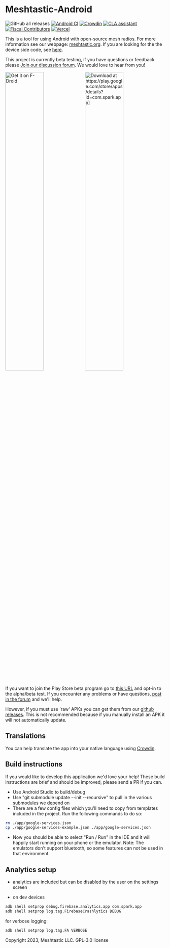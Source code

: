 # Meshtastic-Android

![GitHub all releases](https://img.shields.io/github/downloads/meshtastic/meshtastic-android/total)
[![Android CI](https://github.com/meshtastic/Meshtastic-Android/actions/workflows/android.yml/badge.svg)](https://github.com/meshtastic/Meshtastic-Android/actions/workflows/android.yml)
[![Crowdin](https://badges.crowdin.net/e/f440f1a5e094a5858dd86deb1adfe83d/localized.svg)](https://crowdin.meshtastic.org/android)
[![CLA assistant](https://cla-assistant.io/readme/badge/meshtastic/Meshtastic-Android)](https://cla-assistant.io/meshtastic/Meshtastic-Android)
[![Fiscal Contributors](https://opencollective.com/meshtastic/tiers/badge.svg?label=Fiscal%20Contributors&color=deeppink)](https://opencollective.com/meshtastic/)
[![Vercel](https://img.shields.io/static/v1?label=Powered%20by&message=Vercel&style=flat&logo=vercel&color=000000)](https://vercel.com?utm_source=meshtastic&utm_campaign=oss)

This is a tool for using Android with open-source mesh radios. For more information see our webpage: [meshtastic.org](https://www.meshtastic.org). If you are looking for the the device side code, see [here](https://github.com/meshtastic/Meshtastic-device).

This project is currently beta testing, if you have questions or feedback
please [Join our discussion forum](https://meshtastic.discourse.group/). We would love to hear from
you!

[<img src="https://gitlab.com/IzzyOnDroid/repo/-/raw/master/assets/IzzyOnDroid.png"
alt="Get it on F-Droid"
width="49%">](https://apt.izzysoft.de/fdroid/repo)
[<img src="https://play.google.com/intl/en_us/badges/static/images/badges/en_badge_web_generic.png"
alt="Download at https://play.google.com/store/apps/details?id=com.spark.app]"
width="49%">](https://play.google.com/store/apps/details?id=com.spark.app&referrer=utm_source%3Dgithub-android-readme)

If you want to join the Play Store beta program go to [this URL](https://play.google.com/apps/testing/com.spark.app) and opt-in to the alpha/beta test.
If you encounter any problems or have questions, [post in the forum](https://meshtastic.discourse.group/) and we'll help.

However, if you must use 'raw' APKs you can get them from our [github releases](https://github.com/meshtastic/Meshtastic-Android/releases). This is not recommended because if you manually install an APK it will not automatically update.

## Translations

You can help translate the app into your native language using [Crowdin](https://crowdin.meshtastic.org/android).

## Build instructions

If you would like to develop this application we'd love your help! These build instructions are brief and should be improved, please send a PR if you can.

- Use Android Studio to build/debug
- Use "git submodule update --init --recursive" to pull in the various submodules we depend on
- There are a few config files which you'll need to copy from templates included in the project. Run
  the following commands to do so:

```bash
rm ./app/google-services.json
cp ./app/google-services-example.json ./app/google-services.json
```

- Now you should be able to select "Run / Run" in the IDE and it will happily start running on your
  phone or the emulator. Note: The emulators don't support bluetooth, so some features can not be
  used in that environment.

## Analytics setup

- analytics are included but can be disabled by the user on the settings screen

- on dev devices

```bash
adb shell setprop debug.firebase.analytics.app com.spark.app
adb shell setprop log.tag.FirebaseCrashlytics DEBUG
```

for verbose logging:

```bash
adb shell setprop log.tag.FA VERBOSE
```

Copyright 2023, Meshtastic LLC. GPL-3.0 license
